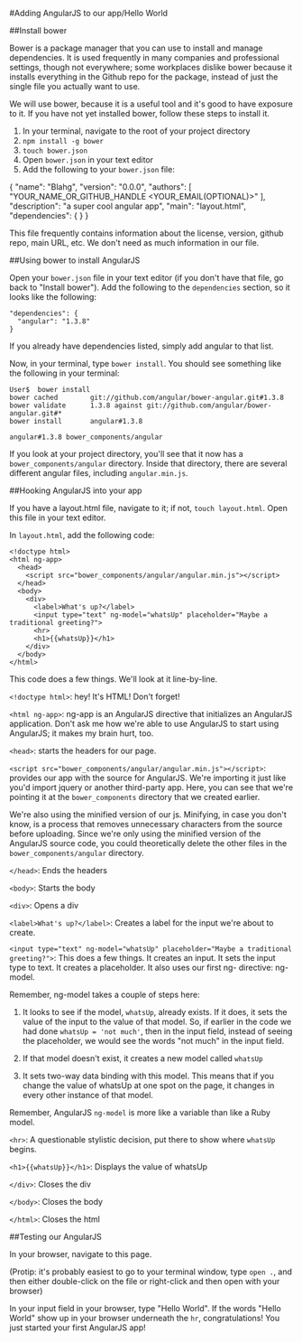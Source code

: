 #Adding AngularJS to our app/Hello World

##Install bower

Bower is a package manager that you can use to install and manage dependencies.
It is used frequently in many companies and professional settings, though not
everywhere; some workplaces dislike bower because it installs everything in the
Github repo for the package, instead of just the single file you actually want
to use.

We will use bower, because it is a useful tool and it's good to have exposure
to it. If you have not yet installed bower, follow these steps to install it.

1) In your terminal, navigate to the root of your project directory
2) `npm install -g bower`
3) `touch bower.json`
4) Open `bower.json` in your text editor
5) Add the following to your `bower.json` file:

  {
    "name": "Blahg",
    "version": "0.0.0",
    "authors": [
      "YOUR_NAME_OR_GITHUB_HANDLE <YOUR_EMAIL(OPTIONAL)>"
    ],
    "description": "a super cool angular app",
    "main": "layout.html",
    "dependencies": {
    }
  }

This file frequently contains information about the license, version, github
repo, main URL, etc. We don't need as much information in our file.

##Using bower to install AngularJS

Open your `bower.json` file in your text editor (if you don't have that file,
go back to "Install bower"). Add the following to the `dependencies` section,
so it looks like the following:

    "dependencies": {
      "angular": "1.3.8"
    }

If you already have dependencies listed, simply add angular to that list.

Now, in your terminal, type `bower install`. You should see something like the following in your terminal:

    User$  bower install
    bower cached        git://github.com/angular/bower-angular.git#1.3.8
    bower validate      1.3.8 against git://github.com/angular/bower-angular.git#*
    bower install       angular#1.3.8

    angular#1.3.8 bower_components/angular

If you look at your project directory, you'll see that it now has a 
`bower_components/angular` directory. Inside that directory, there are several 
different angular files, including `angular.min.js`.

##Hooking AngularJS into your app

If you have a layout.html file, navigate to it; if not, `touch layout.html`.
Open this file in your text editor.

In `layout.html`, add the following code:

    <!doctype html>
    <html ng-app>
      <head>
        <script src="bower_components/angular/angular.min.js"></script>
      </head>
      <body>
        <div>
          <label>What's up?</label>
          <input type="text" ng-model="whatsUp" placeholder="Maybe a traditional greeting?">
          <hr>
          <h1>{{whatsUp}}</h1>
        </div>
      </body>
    </html>

This code does a few things. We'll look at it line-by-line.

`<!doctype html>`: hey! It's HTML! Don't forget!

`<html ng-app>`: ng-app is an AngularJS directive that initializes an AngularJS
application. Don't ask me how we're able to use AngularJS to start using AngularJS;
it makes my brain hurt, too.

`<head>`: starts the headers for our page.

`<script src="bower_components/angular/angular.min.js"></script>`: provides our app
with the source for AngularJS. We're importing it just like you'd import jquery or
another third-party app. Here, you can see that we're pointing it at the `bower_components`
directory that we created earlier.

We're also using the minified version of our js. Minifying, in case you don't know,
is a process that removes unnecessary characters from the source before uploading.
Since we're only using the minified version of the AngularJS source code, you
could theoretically delete the other files in the `bower_components/angular` 
directory.

`</head>`: Ends the headers

`<body>`: Starts the body

`<div>`: Opens a div

`<label>What's up?</label>`: Creates a label for the input we're about to create.

`<input type="text" ng-model="whatsUp" placeholder="Maybe a traditional greeting?">`:
This does a few things. It creates an input. It sets the input type to text. It
creates a placeholder. It also uses our first ng- directive: ng-model.

Remember, ng-model takes a couple of steps here:
1) It looks to see if the model, `whatsUp`, already exists. If it does, it sets
the value of the input to the value of that model. So, if earlier in the code we
had done `whatsUp = 'not much'`, then in the input field, instead of seeing the
placeholder, we would see the words "not much" in the input field.

2) If that model doesn't exist, it creates a new model called `whatsUp`

3) It sets two-way data binding with this model. This means that if you change 
the value of whatsUp at one spot on the page, it changes in every other instance 
of that model.

Remember, AngularJS `ng-model` is more like a variable than like a Ruby model.

`<hr>`: A questionable stylistic decision, put there to show where `whatsUp` begins.
          
`<h1>{{whatsUp}}</h1>`: Displays the value of whatsUp

`</div>`: Closes the div

`</body>`: Closes the body

`</html>`: Closes the html

##Testing our AngularJS

In your browser, navigate to this page. 

(Protip: it's probably easiest to go to your terminal window, type `open .`,
and then either double-click on the file or right-click and then open with 
your browser)

In your input field in your browser, type "Hello World". If the words "Hello World"
show up in your browser underneath the `hr`, congratulations! You just started
your first AngularJS app!